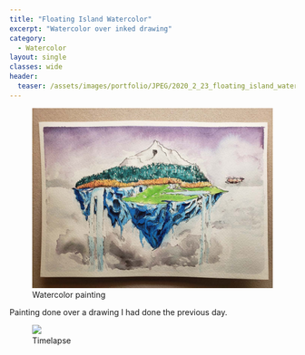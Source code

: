 ```yaml
---
title: "Floating Island Watercolor"
excerpt: "Watercolor over inked drawing"
category:
  - Watercolor
layout: single
classes: wide
header:
  teaser: /assets/images/portfolio/JPEG/2020_2_23_floating_island_watercolor.jpg
---
```


<figure class="align-center">
	<a href="/assets/images/portfolio/JPEG/2020_2_23_floating_island_watercolor.jpg"><img src="/assets/images/portfolio/JPEG/2020_2_23_floating_island_watercolor.jpg"></a>
  <figcaption>Watercolor painting</figcaption>
</figure>

Painting done over a drawing I had done the previous day.

<figure class="align-center">
	<a href="/assets/images/portfolio/GIF/2020_2_22_watercolor_timelapse.gif"><img src="/assets/images/portfolio/GIF/2020_2_22_watercolor_timelapse.gif"></a>
  <figcaption>Timelapse</figcaption>
</figure>
